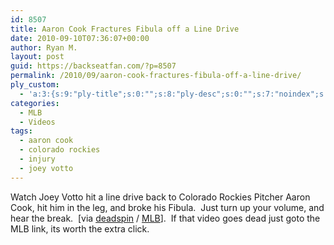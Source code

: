 ```yaml
---
id: 8507
title: Aaron Cook Fractures Fibula off a Line Drive
date: 2010-09-10T07:36:07+00:00
author: Ryan M.
layout: post
guid: https://backseatfan.com/?p=8507
permalink: /2010/09/aaron-cook-fractures-fibula-off-a-line-drive/
ply_custom:
  - 'a:3:{s:9:"ply-title";s:0:"";s:8:"ply-desc";s:0:"";s:7:"noindex";s:0:"";}'
categories:
  - MLB
  - Videos
tags:
  - aaron cook
  - colorado rockies
  - injury
  - joey votto
---
```


<div class="entry">
  <p>
  </p>

  <p>
    Watch Joey Votto hit a line drive back to Colorado Rockies Pitcher Aaron Cook, hit him in the leg, and broke his Fibula.  Just turn up your volume, and hear the break.  [via <a href="https://deadspin.com/5634162/watch-and-hear-aaron-cook-fracture-his-fibula">deadspin</a> / <a href="https://mlb.mlb.com/video/play.jsp?content_id=11873811&topic_id=8878968&c_id=mlb">MLB</a>].  If that video goes dead just goto the MLB link, its worth the extra click.
  </p>
</div>
